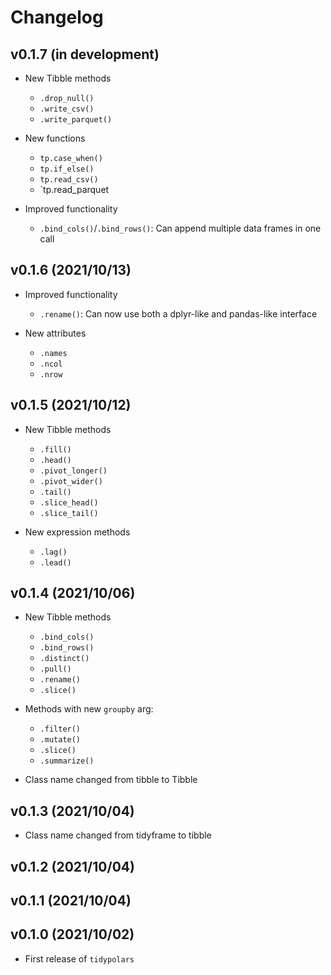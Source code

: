 # Changelog

## v0.1.7 (in development)
* New Tibble methods
  + `.drop_null()`
  + `.write_csv()`
  + `.write_parquet()`

* New functions
  + `tp.case_when()`
  + `tp.if_else()`
  + `tp.read_csv()`
  + `tp.read_parquet

* Improved functionality
  + `.bind_cols()`/`.bind_rows()`: Can append multiple data frames in one call

## v0.1.6 (2021/10/13)
* Improved functionality
  + `.rename()`: Can now use both a dplyr-like and pandas-like interface
  
* New attributes
  + `.names`
  + `.ncol`
  + `.nrow`

## v0.1.5 (2021/10/12)
* New Tibble methods
  + `.fill()`
  + `.head()`
  + `.pivot_longer()`
  + `.pivot_wider()`
  + `.tail()`
  + `.slice_head()`
  + `.slice_tail()`

* New expression methods
  + `.lag()`
  + `.lead()`

## v0.1.4 (2021/10/06)
* New Tibble methods
  + `.bind_cols()`
  + `.bind_rows()`
  + `.distinct()`
  + `.pull()`
  + `.rename()`
  + `.slice()`

* Methods with new `groupby` arg:
  + `.filter()`
  + `.mutate()`
  + `.slice()`
  + `.summarize()`

* Class name changed from tibble to Tibble

## v0.1.3 (2021/10/04)

* Class name changed from tidyframe to tibble

## v0.1.2 (2021/10/04)

## v0.1.1 (2021/10/04)

## v0.1.0 (2021/10/02)

* First release of `tidypolars`